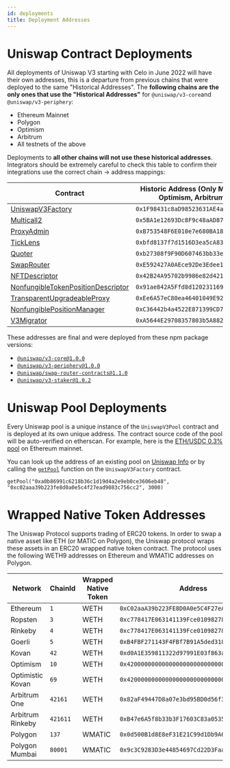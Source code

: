 ```yaml
---
id: deployments
title: Deployment Addresses
---
```


# Uniswap Contract Deployments

All deployments of Uniswap V3 starting with Celo in June 2022 will have their own addresses, this is a departure from previous chains that were deployed to the same "Historical Addresses". The **following chains are the only ones that use the "Historical Addresses"** for `@uniswap/v3-core`and `@uniswap/v3-periphery`: 
- Ethereum Mainnet
- Polygon
- Optimism
- Arbitrum
- All testnets of the above

Deployments to **all other chains will not use these historical addresses**. Integrators should be extremely careful to check this table to confirm their integrations use the correct chain -> address mappings:

| Contract                                                                                                                                                            | Historic Address (Only Mainnet, Polygon, Optimism, Arbitrum, Testnets) | Celo Address                                 | 
| --------------------------------------------------------------------------------------------------------------------------------------------------------------------| -----------------------------------------------------------------------| -------------------------------------------- |
| [UniswapV3Factory](https://github.com/Uniswap/uniswap-v3-core/blob/v1.0.0/contracts/UniswapV3Factory.sol)                                                           | `0x1F98431c8aD98523631AE4a59f267346ea31F984`                           | `0xAfE208a311B21f13EF87E33A90049fC17A7acDEc` |
| [Multicall2](https://etherscan.io/address/0x5BA1e12693Dc8F9c48aAD8770482f4739bEeD696#code )                                                                         | `0x5BA1e12693Dc8F9c48aAD8770482f4739bEeD696`                           | `0x633987602DE5C4F337e3DbF265303A1080324204` |
| [ProxyAdmin](https://github.com/OpenZeppelin/openzeppelin-contracts/blob/v3.4.1-solc-0.7-2/contracts/proxy/ProxyAdmin.sol)                                          | `0xB753548F6E010e7e680BA186F9Ca1BdAB2E90cf2`                           |                        |                                              |
| [TickLens](https://github.com/Uniswap/uniswap-v3-periphery/blob/v1.0.0/contracts/lens/TickLens.sol)                                                                 | `0xbfd8137f7d1516D3ea5cA83523914859ec47F573`                           | `0x5f115D9113F88e0a0Db1b5033D90D4a9690AcD3D` |
| [Quoter](https://github.com/Uniswap/uniswap-v3-periphery/blob/v1.0.0/contracts/lens/Quoter.sol)                                                                     | `0xb27308f9F90D607463bb33eA1BeBb41C27CE5AB6`                           | `0x82825d0554fA07f7FC52Ab63c961F330fdEFa8E8` |
| [SwapRouter](https://github.com/Uniswap/uniswap-v3-periphery/blob/v1.0.0/contracts/SwapRouter.sol)                                                                  | `0xE592427A0AEce92De3Edee1F18E0157C05861564`                           | `0x5615CDAb10dc425a742d643d949a7F474C01abc4` |
| [NFTDescriptor](https://github.com/Uniswap/uniswap-v3-periphery/blob/v1.0.0/contracts/libraries/NFTDescriptor.sol)                                                  | `0x42B24A95702b9986e82d421cC3568932790A48Ec`                           |                                              |
| [NonfungibleTokenPositionDescriptor](https://github.com/Uniswap/uniswap-v3-periphery/blob/v1.0.0/contracts/NonfungibleTokenPositionDescriptor.sol)                  | `0x91ae842A5Ffd8d12023116943e72A606179294f3`                           |                                              |
| [TransparentUpgradeableProxy](https://github.com/OpenZeppelin/openzeppelin-contracts/blob/v3.4.1-solc-0.7-2/contracts/proxy/TransparentUpgradeableProxy.sol)        | `0xEe6A57eC80ea46401049E92587E52f5Ec1c24785`                           |                                              |
| [NonfungiblePositionManager](https://github.com/Uniswap/uniswap-v3-periphery/blob/v1.0.0/contracts/NonfungiblePositionManager.sol)                                  | `0xC36442b4a4522E871399CD717aBDD847Ab11FE88`                           | `0x3d79EdAaBC0EaB6F08ED885C05Fc0B014290D95A` |
| [V3Migrator](https://github.com/Uniswap/uniswap-v3-periphery/blob/v1.0.0/contracts/V3Migrator.sol)                                                                  | `0xA5644E29708357803b5A882D272c41cC0dF92B34`                           | `0x3cFd4d48EDfDCC53D3f173F596f621064614C582` |

These addresses are final and were deployed from these npm package versions:

- [`@uniswap/v3-core@1.0.0`](https://github.com/Uniswap/uniswap-v3-core/tree/v1.0.0)
- [`@uniswap/v3-periphery@1.0.0`](https://github.com/Uniswap/uniswap-v3-periphery/tree/v1.0.0)
- [`@uniswap/swap-router-contracts@1.1.0`](https://github.com/Uniswap/swap-router-contracts/tree/v1.1.0)
- [`@uniswap/v3-staker@1.0.2`](https://github.com/Uniswap/v3-staker/tree/v1.0.2)


# Uniswap Pool Deployments

Every Uniswap pool is a unique instance of the `UniswapV3Pool` contract and is deployed at its own unique address. The contract source code of the pool will be auto-verified on etherscan. For example, here is the [ETH/USDC 0.3% pool](https://etherscan.io/address/0x8ad599c3a0ff1de082011efddc58f1908eb6e6d8) on Ethereum mainnet.

You can look up the address of an existing pool on [Uniswap Info](https://info.uniswap.org/#/) or by calling the [`getPool`](https://docs.uniswap.org/protocol/reference/core/interfaces/IUniswapV3Factory#getpool) function on the `UniswapV3Factory` contract.

```solidity
getPool("0xa0b86991c6218b36c1d19d4a2e9eb0ce3606eb48", "0xc02aaa39b223fe8d0a0e5c4f27ead9083c756cc2", 3000)
```

# Wrapped Native Token Addresses

The Uniswap Protocol supports trading of ERC20 tokens. In order to swap a native asset like ETH (or MATIC on Polygon), the Uniswap protocol wraps these assets in an ERC20 wrapped native token contract. The protocol uses the following WETH9 addresses on Ethereum and WMATIC addresses on Polygon.

| Network          | ChainId  | Wrapped Native Token | Address                                      |
| ---------------- | -------- | -------------------- | -------------------------------------------- |
| Ethereum         | `1`      | WETH                 | `0xC02aaA39b223FE8D0A0e5C4F27eAD9083C756Cc2` |
| Ropsten          | `3`      | WETH                 | `0xc778417E063141139Fce010982780140Aa0cD5Ab` |
| Rinkeby          | `4`      | WETH                 | `0xc778417E063141139Fce010982780140Aa0cD5Ab` |
| Goerli           | `5`      | WETH                 | `0xB4FBF271143F4FBf7B91A5ded31805e42b2208d6` |
| Kovan            | `42`     | WETH                 | `0xd0A1E359811322d97991E03f863a0C30C2cF029C` |
| Optimism         | `10`     | WETH                 | `0x4200000000000000000000000000000000000006` |
| Optimistic Kovan | `69`     | WETH                 | `0x4200000000000000000000000000000000000006` |
| Arbitrum One     | `42161`  | WETH                 | `0x82aF49447D8a07e3bd95BD0d56f35241523fBab1` |
| Arbitrum Rinkeby | `421611` | WETH                 | `0xB47e6A5f8b33b3F17603C83a0535A9dcD7E32681` |
| Polygon          | `137`    | WMATIC               | `0x0d500B1d8E8eF31E21C99d1Db9A6444d3ADf1270` |
| Polygon Mumbai   | `80001`  | WMATIC               | `0x9c3C9283D3e44854697Cd22D3Faa240Cfb032889` |

